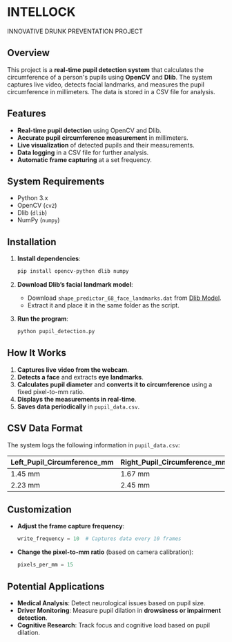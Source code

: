 # INTELLOCK
INNOVATIVE DRUNK PREVENTATION PROJECT

## Overview
This project is a **real-time pupil detection system** that calculates the circumference of a person's pupils using **OpenCV** and **Dlib**. The system captures live video, detects facial landmarks, and measures the pupil circumference in millimeters. The data is stored in a CSV file for analysis.

## Features
- **Real-time pupil detection** using OpenCV and Dlib.
- **Accurate pupil circumference measurement** in millimeters.
- **Live visualization** of detected pupils and their measurements.
- **Data logging** in a CSV file for further analysis.
- **Automatic frame capturing** at a set frequency.

## System Requirements
- Python 3.x
- OpenCV (`cv2`)
- Dlib (`dlib`)
- NumPy (`numpy`)

## Installation
1. **Install dependencies**:
   ```bash
   pip install opencv-python dlib numpy
   ```
2. **Download Dlib’s facial landmark model**:  
   - Download `shape_predictor_68_face_landmarks.dat` from [Dlib Model](http://dlib.net/files/shape_predictor_68_face_landmarks.dat.bz2).
   - Extract it and place it in the same folder as the script.
     
3. **Run the program**:
   ```bash
   python pupil_detection.py
   ```

## How It Works
1. **Captures live video from the webcam**.
2. **Detects a face** and extracts **eye landmarks**.
3. **Calculates pupil diameter** and **converts it to circumference** using a fixed pixel-to-mm ratio.
4. **Displays the measurements in real-time**.
5. **Saves data periodically** in `pupil_data.csv`.

## CSV Data Format
The system logs the following information in `pupil_data.csv`:

| Left_Pupil_Circumference_mm | Right_Pupil_Circumference_mm |
|-----------------------------|-----------------------------|
| 1.45 mm                     | 1.67 mm                     |
| 2.23 mm                     | 2.45 mm                     |

## Customization
- **Adjust the frame capture frequency**:
  ```python
  write_frequency = 10  # Captures data every 10 frames
  ```
- **Change the pixel-to-mm ratio** (based on camera calibration):
  ```python
  pixels_per_mm = 15
  ```

## Potential Applications
- **Medical Analysis**: Detect neurological issues based on pupil size.
- **Driver Monitoring**: Measure pupil dilation in **drowsiness or impairment detection**.
- **Cognitive Research**: Track focus and cognitive load based on pupil dilation.





